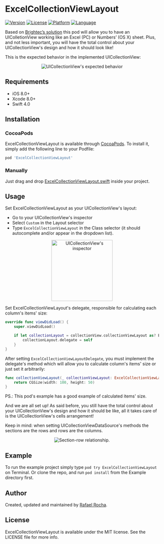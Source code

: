 # ExcelCollectionViewLayout

[![Version](https://img.shields.io/cocoapods/v/ExcelCollectionViewLayout.svg?style=flat)](http://cocoapods.org/pods/ExcelCollectionViewLayout)
[![License](https://img.shields.io/cocoapods/l/ExcelCollectionViewLayout.svg?style=flat)](http://cocoapods.org/pods/ExcelCollectionViewLayout)
[![Platform](https://img.shields.io/cocoapods/p/ExcelCollectionViewLayout.svg?style=flat)](http://cocoapods.org/pods/ExcelCollectionViewLayout)
[![Language](https://img.shields.io/badge/swift-4.0-green.svg?style=flat)](https://developer.apple.com/swift)

Based on [Brightec’s solution](http://www.brightec.co.uk/ideas/uicollectionview-using-horizontal-and-vertical-scrolling-sticky-rows-and-columns) this pod will allow you to have an UIColletionView working like an Excel (PC) or Numbers’ (OS X) sheet. Plus, and not less important, you will have the total control about your UICollectionView's design and how it should look like!

This is the expected behavior in the implemented UICollectionView:

<p align="center">
    <img src="http://i.imgur.com/p1NNqOv.gif" alt="UICollectionView's expected behavior"/>
</p>

## Requirements

- iOS 8.0+
- Xcode 8.0+
- Swift 4.0

## Installation

### CocoaPods

ExcelCollectionViewLayout is available through [CocoaPods](http://cocoapods.org). To install
it, simply add the following line to your Podfile:

```ruby
pod 'ExcelCollectionViewLayout'
```

### Manually

Just drag and drop [ExcelCollectionViewLayout.swift](https://github.com/rafaelsrocha/ExcelCollectionViewLayout/tree/master/ExcelCollectionViewLayout/Classes/) inside your project.

## Usage

Set ExcelCollectionViewLayout as your UICollectionView's layout:

- Go to your UICollectionView's inspector
- Select `Custom` in the Layout selector
- Type `ExcelCollectionViewLayout` in the Class selector (it should autocomplete and/or appear in the dropdown list).

<p align="center">
    <img src="https://i.imgur.com/hPeEgzS.png" alt="UICollectionView's inspector" height="200" />
</p>

Set ExcelCollectionViewLayout's delegate, responsible for calculating each column's items' size:

```swift
override func viewDidLoad() {
    super.viewDidLoad()

    if let collectionLayout = collectionView.collectionViewLayout as? ExcelCollectionViewLayout {
        collectionLayout.delegate = self
    }
}
```

After setting `ExcelCollectionViewLayoutDelegate`, you must implement the delegate's method which will allow you to calculate column's items' size or just set it arbitrarily:

```swift
func collectionViewLayout(_ collectionViewLayout: ExcelCollectionViewLayout, sizeForItemAtColumn columnIndex: Int) -> CGSize {
    return CGSize(width: 100, height: 50)
}
```
PS.: This pod's example has a good example of calculated items' size.

And we are all set up! As said before, you still have the total control about your UICollectionView's design and how it should be like, all it takes care of is the UICollectionView's cells arrangement!

Keep in mind: when setting UICollectionViewDataSource's methods the sections are the rows and rows are the columns.

<p align="center">
    <img src="http://i.imgur.com/BKINMqC.png" alt="Section-row relationship." />
</p>

## Example

To run the example project simply type `pod try ExcelCollectionViewLayout` on Terminal. Or clone the repo, and run `pod install` from the Example directory first.

## Author

Created, updated and maintained by [Rafael Rocha](https://github.com/rafaelsrocha).

## License

ExcelCollectionViewLayout is available under the MIT license. See the LICENSE file for more info.
